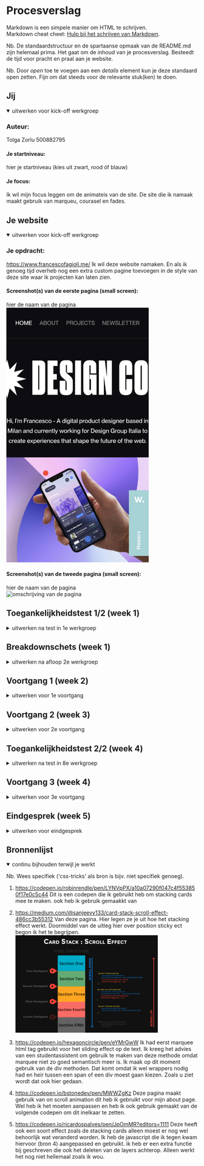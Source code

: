 # Procesverslag
Markdown is een simpele manier om HTML te schrijven.  
Markdown cheat cheet: [Hulp bij het schrijven van Markdown](https://github.com/adam-p/markdown-here/wiki/Markdown-Cheatsheet).

Nb. De standaardstructuur en de spartaanse opmaak van de README.md zijn helemaal prima. Het gaat om de inhoud van je procesverslag. Besteedt de tijd voor pracht en praal aan je website.

Nb. Door *open* toe te voegen aan een *details* element kun je deze standaard open zetten. Fijn om dat steeds voor de relevante stuk(ken) te doen.





## Jij

<details open>
  <summary>uitwerken voor kick-off werkgroep</summary>

  ### Auteur:
  Tolga Zorlu  500882795

  #### Je startniveau:
  hier je startniveau (kies uit zwart, rood óf blauw)

  #### Je focus:
  Ik wil mijn focus leggen om de animateis van de site. De site die ik namaak maakt gebruik van marqueu, courasel en fades. 
 
</details>



## Je website

<details open>
  <summary>uitwerken voor kick-off werkgroep</summary>

  ### Je opdracht:
  https://www.francescofagioli.me/
  Ik wil deze website namaken. En als ik genoeg tijd overheb nog een extra custom pagine toevoegen in de style van deze site waar ik projecten kan laten zien.

  #### Screenshot(s) van de eerste pagina (small screen): 
  hier de naam van de pagina 
  <img src="readme-images/header.png" width="375px" alt="Dit is de header van de home page.">

  #### Screenshot(s) van de tweede pagina (small screen):
  hier de naam van de pagina  
  <img src="readme-images/dummy-plaatje.jpg" width="375px" alt="omschrijving van de pagina">
 
</details>



## Toegankelijkheidstest 1/2 (week 1)

<details>
  <summary>uitwerken na test in 1e werkgroep</summary>

  ### Bevindingen
  Lijst met je bevindingen die in de test naar voren kwamen:

  Ik kwam erachter dat de website ook gewoon prima werkt voor mensen met slecht zicht. En voor kleuren blinden was er ook niet veel verschillend gelukkig. De tekst was ook groot genoeg voor mensen die slechtziend zijn. 
  #### Screenreader
  De screenreader werkte wel maar niet altijd werdt de hele zin voorgelezen. sommige stukjes werde ook wel is overgeslagen ik heb het gevoel dat dat komt doordat de website voornamelijk divjes gebruikte. 


  #### Muis en Toetsenbord 
  De site werkt prima als je met muis en toetsenbord kan werke. Ook was het prima voor mobile users. 


  #### Motoriek (shocks, elastiekjes)
  Het ging wat moeilijker, maar het was te doen. Alle knopjes op de site zijn groot en de tekst was nogsteeds leesbaar. 


  #### Visueel (brillen, contrast, kleurenblind, dark/light). 
  De website heeft een zwarte achtergrond maar het was prima zichtbaar. Ik was erg blij met hoe zichtbaar alles bleef. Ook in de avond voelde de site niet heel fel en werkte het gewoon prima. 

</details>



## Breakdownschets (week 1)

<details>
  <summary>uitwerken na afloop 2e werkgroep</summary>

  ### de hele pagina: 
  <img src="readme-images/header.png" width="375px" alt="Index page">

  <!-- ### dynamisch deel (bijv menu):  -->

  ### wellicht nog een dynamisch deel (bijv filter): 
  projecten op de home page. 
</details>





## Voortgang 1 (week 2)

<details>
  <summary>uitwerken voor 1e voortgang</summary>

  ### Stand van zaken
  deze week zijn we begonne met het flexbox en grid. Ik vondt dit een erg leuke week en was ook gemotiveerd om een goed begin te maken aan mijn site. Ik heb al een redelijk gedeelte van de header afgekregen. De html heb ik ook allemaal al in me code. 

  ### Agenda voor meeting
  samen met je groepje opstellen
  Ik heb samen met een studenten assistent gekeken naar mijn werk. Hij was al redelijk blij met wat ik al heb gemaakt en heeft mij geholpen bij het mergen van 2 branches waar ik moeite mee had. 


  ### Verslag van meeting
  hier na afloop snel de uitkomsten van de meeting vastleggen

  - Ik had een master en main brain, die we samen hebben gemerged
  - figure tag gebruiken voor een image-container
  - mischien gebruik maken van sections. 

</details>





## Voortgang 2 (week 3)

<details>
  <summary>uitwerken voor 2e voortgang</summary>

  ### Stand van zaken
  Ik heb deze week voornamlijk gekeken naar stack able cards. Kwam alleen maar achter libaries die dit regelen ipv pure css/javascript. Wel kreeg ik hulp van de student assistent met hoe ik dit zou kunnen maken en advies wat ik zou kunne veranderen. 

  ### Agenda voor meeting
  samen met je groepje opstellen

  | student 1      | student 2          | student 3    | student 4        |
  | ---            | ---                | ---          | ---              |
  | dit bespreken  | en dit             | en ik dit    | en dan ik dat    |
  | en dat ook nog | dit als er tijd is | nog een punt | dit wil ik zeker |
  | ...            | ...                | ...          | ...              |


  ### Verslag van meeting
  Je html opschonen. En probeer mischien van classes af te gaan en meer child selectoren te gebruiken. Ik heb de laatste dag nog een beetje hulp gehad van een studenten assistent die ik een bericht had gestuurd over een animatie. 
</details>





## Toegankelijkheidstest 2/2 (week 4)

<details>
  <summary>uitwerken na test in 8e werkgroep</summary>

  ### Bevindingen
  Lijst met je bevindingen die in de test naar voren kwamen (geef ook aan wat er verbeterd is):
  
  De website heeft veel marquee tekst die het selecteren van sommige delen moeilijker kunnen maken. 
  Voor de rest werkt te site prima en zijn alle texte groot genoeg


  #### Screenreader
  Hier korte omschrijving (met indien nodig afbeeldingen)

  Marquee  text vervangen met een div. Want Marquee leest de text namelijk niet en het veroorzaakt problemen met het verder gaan met de screenreader. 

  #### Muis en Toetsenbord 
  Hier korte omschrijving (met indien nodig afbeeldingen)

  Hier een omschrijving van hoe het opgelost kan worden (met indien nodig afbeeldingen)
  Pagina werkt prima 

  Site werkt prima voor mensen met een scherm toetstenbord. maar ook gewoon op mobiel. 

  #### Motoriek (shocks, elastiekjes)
  Hier korte omschrijving (met indien nodig afbeeldingen)
  Het ging wat moeilijker maar lukte nogsteeds wel prima

  Hier een omschrijving van hoe het opgelost kan worden (met indien nodig afbeeldingen)
  Niet echt iets nodig gehad heirvoor. 

  #### Visueel (brillen, contrast, kleurenblind, dark/light). 
  Hier korte omschrijving (met indien nodig afbeeldingen)
  De website is zwart/wit hierdoor was het erg makkelijk om de pagina te bekijken met alle brillen die we hadden. 

  Hier een omschrijving van hoe het opgelost kan worden (met indien nodig afbeeldingen)
  Geen verbetering nodig. De teksten zijn grootgenoeg en geen problemen met kleur.

</details>





## Voortgang 3 (week 4)

<details>
  <summary>uitwerken voor 3e voortgang</summary>

  ### Stand van zaken
  hier dit ging goed & dit was lastig (neem ook screenshots op van delen van je website en code)

  Ik liep vast in de animaties. Dus leek het me verstandig om gewoon beide pagina's te stylen en het animeren voor het laaste te laten. Dat heb ik ook gedaan nu. Ik zal eraan werken nu tot de deadline. 

  ### Agenda voor meeting
  samen met je groepje opstellen

  | student 1      | student 2          | student 3    | student 4        |
  | ---            | ---                | ---          | ---              |
  | dit bespreken  | en dit             | en ik dit    | en dan ik dat    |
  | en dat ook nog | dit als er tijd is | nog een punt | dit wil ik zeker |
  | ...            | ...                | ...          | ...              |


  ### Verslag van meeting
  hier na afloop snel de uitkomsten van de meeting vastleggen

  - maak gebruik van child selectoren
  - Je kan beginne met je css en html opschonen
  - Kreeg codepen/stackoverflow links wat ik kon gebruike voor de animaties


</details>





## Eindgesprek (week 5)

<details>
  <summary>uitwerken voor eindgesprek</summary>

  ### Je uitkomst - karakteristiek screenshots:
  <img src="readme-images/img1.png" width="375px" alt="uitomst opdracht 1">
  Alles is gelukt op 1 animatie na. En die was on scroll animate. Het lukte me niet omdat hij ook in reverse zou moeten kunnnen werken. 

  ### Dit ging goed/Heb ik geleerd: 
  Korte omschrijving met plaatjes

  Ik heb geleerd hoe je cards kan stacken. Ook heb ik geleerd om met marquee's te werken ( ook met outlines). En heb ik ook mogen animaten met opacity's/javascript class add en remove. 
  <img src="readme-images/stackedcards.png" width="250px" alt="top">


  ### Dit was lastig/Is niet gelukt:
  Korte omschrijving met plaatjes

  On scroll animation die ook in reverse werkt als je terug omhoog scrolled. 
  Ook is het me niet gelukt om een custom cursor te designen
  wel had ik een video gevonden ervoor alleen niet genoeg tijd voor de deadline 
  https://www.youtube.com/watch?v=B5qepgwIZxA&t=26s 
  <img src="readme-images/scrollanimation.png" width="375px" alt="bummer">
</details>





## Bronnenlijst

<details open>
  <summary>continu bijhouden terwijl je werkt</summary>

  Nb. Wees specifiek ('css-tricks' als bron is bijv. niet specifiek genoeg).

  1. https://codepen.io/robinrendle/pen/LYNVpPX/a10a07290f047c4f553850f17e0c5c44
    Dit is een codepen die ik gebruikt heb om stacking cards mee te maken. 
    ook heb ik gebruik gemaakkt van 
  2. https://medium.com/@sanjeevy133/card-stack-scroll-effect-486cc3b55312 
    Van deze pagina. Hier legen ze je uit hoe het stacking effect werkt. Doormiddel van de uitleg hier over position sticky ect begon ik het te begrijpen. 
      <img src="readme-images/stackedcardsExplenation.png" width="375px" alt="bummer">
  3. https://codepen.io/hexagoncircle/pen/eYMrGwW 
    Ik had eerst marquee html tag gebruikt voor het sliding effect op de text. Ik kreeg het advies van een studentassistent om gebruik te maken van deze methode omdat marquee niet zo goed semantisch meer is. 
    Ik maak op dit moment gebruik van de div methoden. Dat komt omdat ik wel wrappers nodig had en heir tussen een span of een div moest gaan kiezen. Zoals u ziet wordt dat ook hier gedaan.  

  4. https://codepen.io/bstonedev/pen/MWWZgKz
    Deze pagina maakt gebruik van on scroll animation dit heb ik gebruikt voor mijn about page. Wel heb ik het moeten aanpassen en heb ik ook gebruik gemaakt van de volgende codepen om dit inelkaar te zetten. 

  5. https://codepen.io/ricardospalves/pen/JpOmMR?editors=1111
    Deze heeft ook een soort effect zoals de stacking cards alleen moest er nog wel behoorlijk wat veranderd worden. Ik heb de javascript die ik tegen kwam hiervoor (bron 4) aangepassed en gebruikt. ik heb er een extra functie bij geschreven die ook het deleten van de layers achterop. Alleen werkt het nog niet hellemaal zoals ik wou. 




</details>